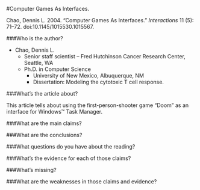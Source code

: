 #Computer Games As Interfaces.

Chao, Dennis L. 2004. “Computer Games As Interfaces.” *Interactions* 11 (5): 71–72. doi:10.1145/1015530.1015567.

###Who is the author?

* Chao, Dennis L.
  * Senior staff scientist &ndash; Fred Hutchinson Cancer Research Center, Seattle, WA
  * Ph.D. in Computer Science
    * University of New Mexico, Albuquerque, NM
    * Dissertation: Modeling the cytotoxic T cell response.

###What’s the article about?

This article tells about using the first-person-shooter game “Doom” as an interface for Windows&trade; Task Manager.





###What are the main claims?

###What are the conclusions?

###What questions do you have about the reading?




###What’s the evidence for each of those claims?








###What’s missing?

###What are the weaknesses in those claims and evidence?


